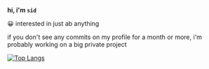 **hi, i'm `sid`** 

😀 interested in just ab anything 


if you don't see any commits on my profile for a month or more, i'm probably working on a big private project


[![Top Langs](https://github-readme-stats.vercel.app/api/top-langs/?username=sidhys&layout=compact&bg_color=22272E&border_color=444C56&border_radius=6&text_color=ADBAC7)](https://github.com/anuraghazra/github-readme-stats)
